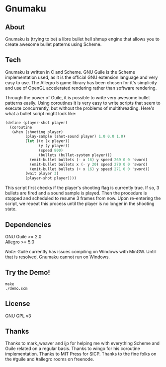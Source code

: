 Gnumaku
=======

About
-----
Gnumaku is (trying to be) a libre bullet hell shmup engine that allows you to create awesome bullet patterns using Scheme.

Tech
----
Gnumaku is written in C and Scheme. GNU Guile is the Scheme implementation used, as it is the official GNU extension language and very easy to use.
The Allegro 5 game library has been chosen for it's simplicity and use of OpenGL accelerated rendering rather than software rendering.

Through the power of Guile, it is possible to write very awesome bullet patterns easily.
Using coroutines it is very easy to write scripts that seem to execute concurrently, but without the problems of multithreading.
Here's what a bullet script might look like:

```scheme
(define (player-shot player)
  (coroutine
   (when (shooting player)
         (play-sample (shot-sound player) 1.0 0.0 1.0)
         (let ((x (x player))
               (y (y player))
               (speed 800)
               (bullets (bullet-system player)))
           (emit-bullet bullets (- x 16) y speed 269 0 0 'sword)
           (emit-bullet bullets x (- y 20) speed 270 0 0 'sword)
           (emit-bullet bullets (+ x 16) y speed 271 0 0 'sword))
         (wait player 3)
         (player-shot player))))
```

This script first checks if the player's shooting flag is currently true.
If so, 3 bullets are fired and a sound sample is played.
Then the procedure is stopped and scheduled to resume 3 frames from now.
Upon re-entering the script, we repeat this process until the player is no longer in the shooting state.
    
Dependencies
------------
GNU Guile >= 2.0  
Allegro >= 5.0

*Note:* Guile currently has issues compiling on Windows with MinGW. Until that is resolved, Gnumaku cannot run on Windows.

Try the Demo!
------------------
    make
    ./demo.scm

License
-------
GNU GPL v3

Thanks
------
Thanks to mark_weaver and ijp for helping me with everything Scheme and Guile related on a regular basis.
Thanks to wingo for his coroutine implementation.
Thanks to MIT Press for SICP.
Thanks to the fine folks on the #guile and #allegro rooms on freenode.